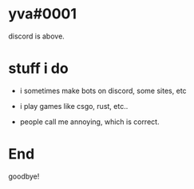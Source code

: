 # yva#0001


discord is above.


# stuff i do

+ i sometimes make bots on discord, some sites, etc

- i play games like csgo, rust, etc..

+ people call me annoying, which is correct.


# End


goodbye!


<!---
yvaaa/yvaaa is a ✨ special ✨ repository because its `README.md` (this file) appears on your GitHub profile.
You can click the Preview link to take a look at your changes.
--->
